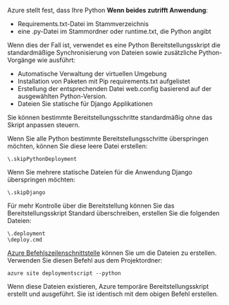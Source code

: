 Azure stellt fest, dass Ihre Python **Wenn beides zutrifft Anwendung**:

- Requirements.txt-Datei im Stammverzeichnis
- eine .py-Datei im Stammordner oder runtime.txt, die Python angibt

Wenn dies der Fall ist, verwendet es eine Python Bereitstellungsskript die standardmäßige Synchronisierung von Dateien sowie zusätzliche Python-Vorgänge wie ausführt:

- Automatische Verwaltung der virtuellen Umgebung
- Installation von Paketen mit Pip requirements.txt aufgelistet
- Erstellung der entsprechenden Datei web.config basierend auf der ausgewählten Python-Version.
- Dateien Sie statische für Django Applikationen

Sie können bestimmte Bereitstellungsschritte standardmäßig ohne das Skript anpassen steuern.

Wenn Sie alle Python bestimmte Bereitstellungsschritte überspringen möchten, können Sie diese leere Datei erstellen:

    \.skipPythonDeployment

Wenn Sie mehrere statische Dateien für die Anwendung Django überspringen möchten:

    \.skipDjango 

Für mehr Kontrolle über die Bereitstellung können Sie das Bereitstellungsskript Standard überschreiben, erstellen Sie die folgenden Dateien:

    \.deployment
    \deploy.cmd

[Azure Befehlszeilenschnittstelle][] können Sie um die Dateien zu erstellen.  Verwenden Sie diesen Befehl aus dem Projektordner:

    azure site deploymentscript --python

Wenn diese Dateien existieren, Azure temporäre Bereitstellungsskript erstellt und ausgeführt.  Sie ist identisch mit dem obigen Befehl erstellen.

[Azure Befehlszeilenschnittstelle]: http://azure.microsoft.com/downloads/
